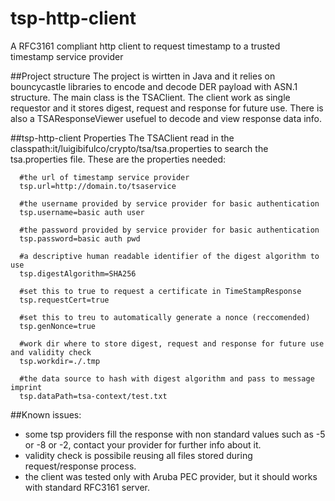 # tsp-http-client
A RFC3161 compliant http client to request timestamp to a trusted timestamp service provider

##Project structure
The project is wirtten in Java and it relies on bouncycastle libraries to encode and decode DER payload with ASN.1 structure. The main class is the TSAClient. The client work as single requestor and it stores digest, request and response for future use. There is also a TSAResponseViewer usefuel to decode and view response data info.

##tsp-http-client Properties
The TSAClient read in the classpath:it/luigibifulco/crypto/tsa/tsa.properties to search the tsa.properties file. These are the properties needed:

      #the url of timestamp service provider
      tsp.url=http://domain.to/tsaservice
      
      #the username provided by service provider for basic authentication
      tsp.username=basic auth user
      
      #the password provided by service provider for basic authentication
      tsp.password=basic auth pwd
      
      #a descriptive human readable identifier of the digest algorithm to use      
      tsp.digestAlgorithm=SHA256
      
      #set this to true to request a certificate in TimeStampResponse
      tsp.requestCert=true
      
      #set this to treu to automatically generate a nonce (reccomended)
      tsp.genNonce=true
      
      #work dir where to store digest, request and response for future use and validity check
      tsp.workdir=./.tmp
      
      #the data source to hash with digest algorithm and pass to message imprint
      tsp.dataPath=tsa-context/test.txt
 
##Known issues:

 - some tsp providers fill the response with non standard values such as -5 or -8 or -2, contact your provider for further info about it.
 - validity check is possibile reusing all files stored during request/response process.
 - the client was tested only with Aruba PEC provider, but it should works with standard RFC3161 server.
 

